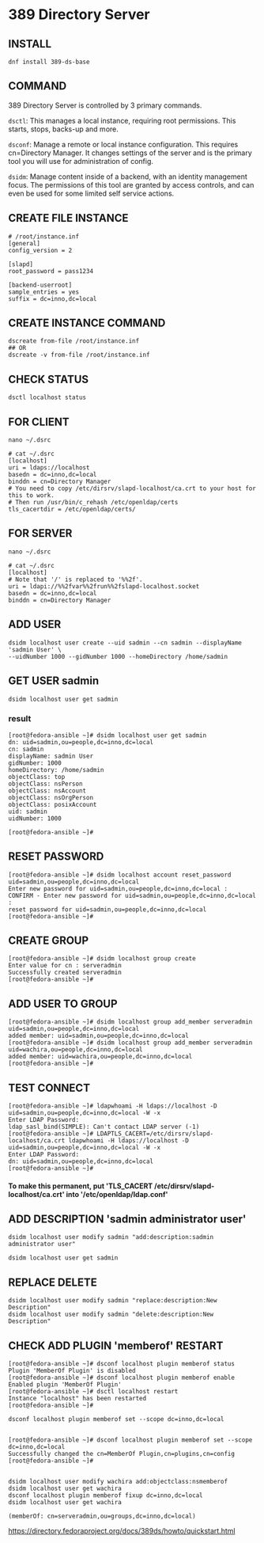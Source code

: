 # 389 Directory Server

## INSTALL 
````
dnf install 389-ds-base
````

## COMMAND

389 Directory Server is controlled by 3 primary commands.

`dsctl`: This manages a local instance, requiring root permissions. This starts, stops, backs-up and more.

`dsconf`: Manage a remote or local instance configuration. This requires cn=Directory Manager. It changes settings of the server and is the primary tool you will use for administration of config.

`dsidm`: Manage content inside of a backend, with an identity management focus. The permissions of this tool are granted by access controls, and can even be used for some limited self service actions.


## CREATE FILE INSTANCE

````
# /root/instance.inf
[general]
config_version = 2

[slapd]
root_password = pass1234

[backend-userroot]
sample_entries = yes
suffix = dc=inno,dc=local
````

## CREATE INSTANCE COMMAND

````
dscreate from-file /root/instance.inf
## OR
dscreate -v from-file /root/instance.inf
````


## CHECK STATUS
````
dsctl localhost status
````


## FOR CLIENT

````
nano ~/.dsrc

# cat ~/.dsrc
[localhost]
uri = ldaps://localhost
basedn = dc=inno,dc=local
binddn = cn=Directory Manager
# You need to copy /etc/dirsrv/slapd-localhost/ca.crt to your host for this to work.
# Then run /usr/bin/c_rehash /etc/openldap/certs
tls_cacertdir = /etc/openldap/certs/
````

## FOR SERVER

````
nano ~/.dsrc

# cat ~/.dsrc
[localhost]
# Note that '/' is replaced to '%%2f'.
uri = ldapi://%%2fvar%%2frun%%2fslapd-localhost.socket
basedn = dc=inno,dc=local
binddn = cn=Directory Manager
````


## ADD USER
````
dsidm localhost user create --uid sadmin --cn sadmin --displayName 'sadmin User' \
--uidNumber 1000 --gidNumber 1000 --homeDirectory /home/sadmin
````

## GET USER sadmin
````
dsidm localhost user get sadmin
````

### result
````
[root@fedora-ansible ~]# dsidm localhost user get sadmin
dn: uid=sadmin,ou=people,dc=inno,dc=local
cn: sadmin
displayName: sadmin User
gidNumber: 1000
homeDirectory: /home/sadmin
objectClass: top
objectClass: nsPerson
objectClass: nsAccount
objectClass: nsOrgPerson
objectClass: posixAccount
uid: sadmin
uidNumber: 1000

[root@fedora-ansible ~]#
````

## RESET PASSWORD
````
[root@fedora-ansible ~]# dsidm localhost account reset_password uid=sadmin,ou=people,dc=inno,dc=local
Enter new password for uid=sadmin,ou=people,dc=inno,dc=local :
CONFIRM - Enter new password for uid=sadmin,ou=people,dc=inno,dc=local :
reset password for uid=sadmin,ou=people,dc=inno,dc=local
[root@fedora-ansible ~]#
````

## CREATE GROUP

````
[root@fedora-ansible ~]# dsidm localhost group create
Enter value for cn : serveradmin
Successfully created serveradmin
[root@fedora-ansible ~]#
````

## ADD USER TO GROUP

````
[root@fedora-ansible ~]# dsidm localhost group add_member serveradmin uid=sadmin,ou=people,dc=inno,dc=local
added member: uid=sadmin,ou=people,dc=inno,dc=local
[root@fedora-ansible ~]# dsidm localhost group add_member serveradmin uid=wachira,ou=people,dc=inno,dc=local
added member: uid=wachira,ou=people,dc=inno,dc=local
[root@fedora-ansible ~]#
````


## TEST CONNECT 
````
[root@fedora-ansible ~]# ldapwhoami -H ldaps://localhost -D uid=sadmin,ou=people,dc=inno,dc=local -W -x
Enter LDAP Password:
ldap_sasl_bind(SIMPLE): Can't contact LDAP server (-1)
[root@fedora-ansible ~]# LDAPTLS_CACERT=/etc/dirsrv/slapd-localhost/ca.crt ldapwhoami -H ldaps://localhost -D uid=sadmin,ou=people,dc=inno,dc=local -W -x
Enter LDAP Password:
dn: uid=sadmin,ou=people,dc=inno,dc=local
[root@fedora-ansible ~]#
````

#### To make this permanent, put 'TLS_CACERT /etc/dirsrv/slapd-localhost/ca.crt' into '/etc/openldap/ldap.conf'

## ADD DESCRIPTION 'sadmin administrator user'
````
dsidm localhost user modify sadmin "add:description:sadmin administrator user"

dsidm localhost user get sadmin
````

## REPLACE DELETE

````
dsidm localhost user modify sadmin "replace:description:New Description"
dsidm localhost user modify sadmin "delete:description:New Description"
````

## CHECK ADD PLUGIN 'memberof' RESTART
````
[root@fedora-ansible ~]# dsconf localhost plugin memberof status
Plugin 'MemberOf Plugin' is disabled
[root@fedora-ansible ~]# dsconf localhost plugin memberof enable
Enabled plugin 'MemberOf Plugin'
[root@fedora-ansible ~]# dsctl localhost restart
Instance "localhost" has been restarted
[root@fedora-ansible ~]#
````

````
dsconf localhost plugin memberof set --scope dc=inno,dc=local


[root@fedora-ansible ~]# dsconf localhost plugin memberof set --scope dc=inno,dc=local
Successfully changed the cn=MemberOf Plugin,cn=plugins,cn=config
[root@fedora-ansible ~]#


dsidm localhost user modify wachira add:objectclass:nsmemberof
dsidm localhost user get wachira
dsconf localhost plugin memberof fixup dc=inno,dc=local
dsidm localhost user get wachira

(memberOf: cn=serveradmin,ou=groups,dc=inno,dc=local)

````


https://directory.fedoraproject.org/docs/389ds/howto/quickstart.html



